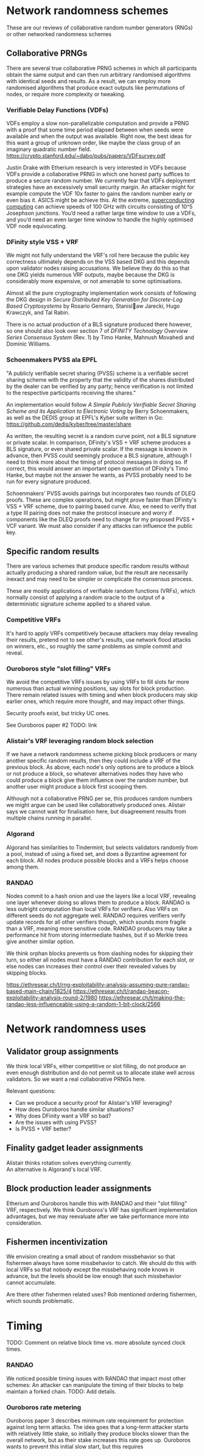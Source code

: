 
# Network randomness schemes

These are our reviews of collaborative random number generators (RNGs)
or other networked randomness schemes

## Collaborative PRNGs

There are several true collaborative PRNG schemes in which all participants obtain the same output and can then run arbitrary randomised algorithms with identical seeds and results.  As a result, we can employ more randomised algorithms that produce exact outputs like permutations of nodes, or require more complexity or tweaking.  

### Verifiable Delay Functions (VDFs)

VDFs employ a slow non-parallelizable computation and provide a PRNG with a proof that some time period elapsed between when seeds were available and when the output was available.  Right now, the best ideas for this want a group of unknown order, like maybe the class group of an imaginary quadratic number field.
https://crypto.stanford.edu/~dabo/pubs/papers/VDFsurvey.pdf

Justin Drake with Etherium research is very interested in VDFs because VDFs provide a collaborative PRNG in which one honest party suffices to produce a secure random number.  We currently fear that VDFs deployment strategies have an excessively small security margin.  An attacker might for example compute the VDF 10x faster to gains the random number early or even bias it.  ASICS might be achieve this.  At the extreme, [superconducting computing](https://en.wikipedia.org/wiki/Superconducting_computing) can achieve speeds of 100 GHz with circuits consisting of 10^5 Josephson junctions.  You’d need a rather large time window to use a VDFs, and you’d need an even larger time window to handle the highly optimised VDF node equivocating.

### DFinity style VSS + VRF

We might not fully understand the VRF's roll here because the public
key correctness ultimately depends on the VSS based DKG and this
depends upon validator nodes raising accusations.  We believe they
do this so that one DKG yields numerous VRF outputs, maybe because
the DKG is considerably more expensive, or not amenable to some
optimisations.  

Almost all the pure cryptography implementation work consists of
following the DKG design in
_Secure Distributed Key Generation for Discrete-Log Based Cryptosystems_
by Rosario Gennaro, Stanisl􏱑aw Jarecki, Hugo Krawczyk, and Tal Rabin.

There is no actual production of a BLS signature produced there
however, so one should also look over section 7 of 
_DFINITY Technology Overview Series Consensus System_ (Rev. 1)
by Timo Hanke, Mahnush Movahedi and Dominic Williams.

### Schoenmakers PVSS ala EPFL 

"A publicly verifiable secret sharing (PVSS) scheme is a verifiable
secret sharing scheme with the property that the validity of the
shares distributed by the dealer can be verified by any party; hence
verification is not limited to the respective participants receiving
the shares."

An implementation would follow 
_A Simple Publicly Verifiable Secret Sharing Scheme and its Application to Electronic Voting_
by Berry Schoenmakers,  
as well as the DEDIS group at EPFL's Kyber suite written in Go:
https://github.com/dedis/kyber/tree/master/share

As written, the resulting secret is a random curve point, not a BLS
signature or private scalar.  In comparison, DFinity's VSS + VRF
scheme produces a BLS signature, or even shared private scalar.
If the message is known in advance, then PVSS could seemingly
produce a BLS signature, although I need to think more about the
timing of protocol messages in doing so.  If correct, this would
answer an important open question of DFinity's Timo Hanke, but
maybe not the answer he wants, as PVSS probably need to be run for
every signature produced.

Schoenmakers' PVSS avoids pairings but incorporates two rounds of
DLEQ proofs.  These are complex operations, but might prove faster
than DFinity's VSS + VRF scheme, due to pairing based curve. 
Also, ee need to verify that a type III pairing does not make the
protocol insecure and worry if components like the DLEQ proofs need
to change for my proposed PVSS + VCF variant.  We must also consider
if any attacks can influence the public key.


## Specific random results

There are various schemes that produce specific random results
without actually producing a shared random value, but the result
are necessarily inexact and may need to be simpler or complicate
the consensus process.

These are mostly applications of verifiable random functions (VRFs),
which normally consist of applying a random oracle to the output of
a deterministic signature scheme applied to a shared value. 

### Competitive VRFs

It's hard to apply VRFs competitively because attackers may delay
revealing their results, pretend not to see other's results, use
network flood attacks on winners, etc., so roughly the same problems
as simple commit and reveal.

### Ouroboros style "slot filling" VRFs

We avoid the competitive VRFs issues by using VRFs to fill slots
far more numerous than actual winning positions, say slots for block
production.  There remain related issues with timing and when block
producers may skip earlier ones, which require more thought, and may
impact other things.

Security proofs exist, but tricky UC ones.

See Ouroboros paper #2 
TODO: link

### Alistair's VRF leveraging random block selection 

If we have a network randomness scheme picking block producers or
many another specific random results, then they could include a VRF
of the previous block.  As above, each node's only options are to
produce a block or not produce a block, so whatever alternatives
nodes they have who could produce a block give them influence over
the random number, but another user might produce a block first
scooping them.  

Although not a collaborative PRNG per se, this produces random
numbers we might argue can be used like collaboratively produced
ones.  Alistair says we cannot wait for finalisation here, but
disagreement results from multiple chains running in parallel.

### Algorand

Algorand has similarities to Tindermint, but selects validators
randomly from a pool, instead of using a fixed set, and does a
Byzantine agreement for each block.  All nodes produce possible
blocks and a VRFs helps choose among them.

### RANDAO

Nodes commit to a hash onion and use the layers like a local VRF,
revealing one layer whenever doing so allows them to produce a block.
RANDAO is less outright computation than local VRFs for verifiers.
Also VRFs on different seeds do not aggregate well.  RANDAO requires
verifiers verify update records for all other verifiers though,
which sounds more fragile than a VRF, meaning more sensitive code.
RANDAO producers may take a performance hit from storing intermediate
hashes, but if so Merkle trees give another similar option.

We think orphan blocks prevents us from slashing nodes for skipping
their turn, so either all nodes must have a RANDAO contribution for
each slot, or else nodes can increases their control over their
revealed values by skipping blocks.

https://ethresear.ch/t/rng-exploitability-analysis-assuming-pure-randao-based-main-chain/1825/4
https://ethresear.ch/t/randao-beacon-exploitability-analysis-round-2/1980
https://ethresear.ch/t/making-the-randao-less-influenceable-using-a-random-1-bit-clock/2566


# Network randomness uses

## Validator group assignments

We think local VRFs, either competitive or slot filling, do not
produce an even enough distribution and do not permit us to
allocate stake well across validators.  So we want a real
collaborative PRNGs here.

Relevant questions:
- Can we produce a security proof for Alistair's VRF leveraging?
- How does Ouroboros handle similar situations?
- Why does DFinity want a VRF so bad?
- Are the issues with using PVSS? 
- Is PVSS + VRF better?

## Finality gadget leader assignments

Alistair thinks rotation solves everything currently.  
An alternative is Algorand's local VRF.

## Block production leader assignments

Etherium and Ouroboros handle this with RANDAO and their "slot
filling" VRF, respectively.  We think Ouroboros's VRF has
significant implementation advantages, but we may reevaluate
after we take performance more into consideration.

## Fishermen incentivization 

We envision creating a small about of random missbehavior so that
fishermen always have some missbehavior to catch.  We should do this
with local VRFs so that nobody except the missbehaving node knows in
advance, but the levels should be low enough that such missbehavior
cannot accumulate.

Are there other fishermen related uses?  Rob mentioned ordering 
fishermen, which sounds problematic.


# Timing

TODO: Comment on relative block time vs. more absolute synced clock times.

### RANDAO

We noticed possible timing issues with RANDAO that impact most other
schemes:  An attacker can manipulate the timing of their blocks to
help maintain a forked chain.  TODO: Add details.

### Ouroboros rate metering

Ouroboros paper 3 describes minimum rate requirement for protection
against long term attacks.  The idea goes that a long-term attacker
starts with relatively little stake, so initially they produce blocks
slower than the overall network, but as their stake increases this
rate goes up.  Ouroboros wants to prevent this initial slow start,
but this requires 

